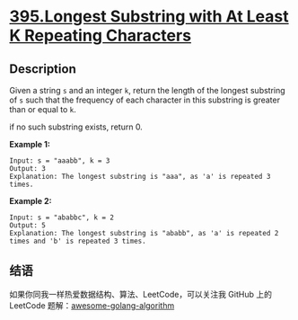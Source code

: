 # [395.Longest Substring with At Least K Repeating Characters][title]

## Description
Given a string `s` and an integer `k`, return the length of the longest substring of `s` such that the frequency of each character in this substring is greater than or equal to `k`.

if no such substring exists, return 0.

**Example 1:**

```
Input: s = "aaabb", k = 3
Output: 3
Explanation: The longest substring is "aaa", as 'a' is repeated 3 times.
```

**Example 2:**

```
Input: s = "ababbc", k = 2
Output: 5
Explanation: The longest substring is "ababb", as 'a' is repeated 2 times and 'b' is repeated 3 times.
```

## 结语

如果你同我一样热爱数据结构、算法、LeetCode，可以关注我 GitHub 上的 LeetCode 题解：[awesome-golang-algorithm][me]

[title]: https://leetcode.com/problems/longest-substring-with-at-least-k-repeating-characters/
[me]: https://github.com/kylesliu/awesome-golang-algorithm
